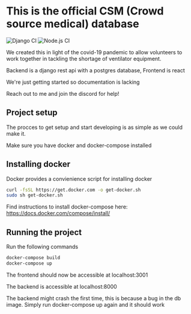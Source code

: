 # This is the official CSM (Crowd source medical) database

![Django CI](https://github.com/crowdsourcemedical/volunteer-database/workflows/Django%20CI/badge.svg)
![Node.js CI](https://github.com/crowdsourcemedical/volunteer-database/workflows/Node.js%20CI/badge.svg)

We created this in light of the covid-19 pandemic to allow  volunteers to work together in tackling the shortage of  ventilator equipment.

Backend is a django rest api with a postgres database, Frontend is react

We're just getting started so documentation is lacking

Reach out to me and join the discord for help!

## Project setup
The procces to get setup and start developing is as simple as we could make it.

Make sure you have docker and docker-compose installed

## Installing docker
Docker provides a convienience script for installing docker
```sh
curl -fsSL https://get.docker.com -o get-docker.sh
sudo sh get-docker.sh
```

Find instructions to install docker-compose here: https://docs.docker.com/compose/install/

## Running the project

Run the following commands
```sh
docker-compose build
docker-compose up
```
The frontend should now be accessible at localhost:3001

The backend is accessible at localhost:8000

The backend might crash the first time, this is because a bug in the db image. Simply run docker-compose up again and it should work
